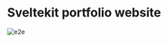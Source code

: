 # Sveltekit portfolio website

![e2e](https://github.com/kirso/sveltekit-portfolio/actions/workflows/playwright.yaml/badge.svg)
